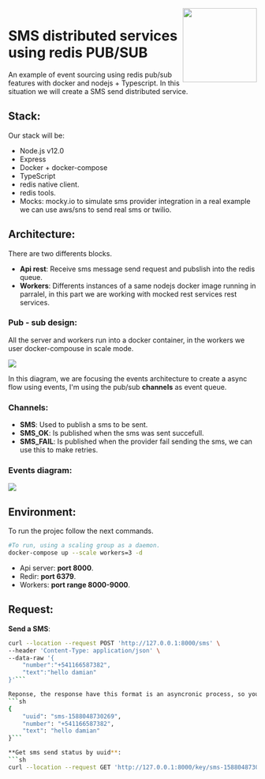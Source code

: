 <img src="https://github.com/damiancipolat/Redis_PUBSUB_node/blob/master/doc/logo.png?raw=true" width="150px" align="right" />

# SMS distributed services using redis PUB/SUB
An example of event sourcing using redis pub/sub features with docker and nodejs + Typescript. In this situation we will create a SMS send distributed service.

## Stack:
Our stack will be:
- Node.js v12.0
- Express
- Docker + docker-compose
- TypeScript
- redis native client.
- redis tools.
- Mocks: mocky.io to simulate sms provider integration in a real example we can use aws/sns to send real sms or twilio.

## Architecture:
There are two differents blocks.
- **Api rest**: Receive sms message send request and pubslish into the redis queue.
- **Workers**: Differents instances of a same nodejs docker image running in parralel, in this part we are working with mocked rest services rest services.

### Pub - sub design:
All the server and workers run into a docker container, in the workers we user docker-compouse in scale mode.

<img src="https://github.com/damiancipolat/Redis_PUBSUB_node/blob/master/doc/pub-sub-redis.png?raw=true" align="center" />

In this diagram, we are focusing the events architecture to create a async flow using events, I'm using the pub/sub **channels** as event queue.

### Channels:
- **SMS**: Used to publish a sms to be sent.
- **SMS_OK**: Is published when the sms was sent succefull.
- **SMS_FAIL**: Is published when the provider fail sending the sms, we can use this to make retries.

### Events diagram:
<img src="https://github.com/damiancipolat/Redis_PUBSUB_node/blob/master/doc/pub-sub-redis-events.png?raw=true" align="center" />

## Environment:
To run the projec follow the next commands.

```sh
#To run, using a scaling group as a daemon.
docker-compose up --scale workers=3 -d
```
- Api server: **port 8000**.
- Redir: **port 6379**.
- Workers: **port range 8000-9000**.

## Request:

**Send a SMS**:
```sh
curl --location --request POST 'http://127.0.0.1:8000/sms' \
--header 'Content-Type: application/json' \
--data-raw '{
	"number":"+541166587382",
	"text":"hello damian"
}'```

Reponse, the response have this format is an asyncronic process, so you have to make polling to detected when success.
```sh
{
    "uuid": "sms-1588048730269",
    "number": "+541166587382",
    "text": "hello damian"
}```

**Get sms send status by uuid**:
```sh
curl --location --request GET 'http://127.0.0.1:8000/key/sms-1588048730269'
```

